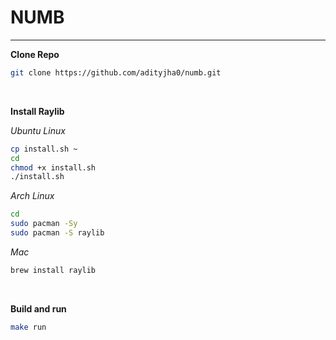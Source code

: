 # NUMB
<hr>

**Clone Repo**
```bash
git clone https://github.com/adityjha0/numb.git
```
<br>

**Install Raylib**

*Ubuntu Linux*
```bash
cp install.sh ~
cd
chmod +x install.sh
./install.sh
```


*Arch Linux*
```bash
cd
sudo pacman -Sy
sudo pacman -S raylib
```

*Mac*
```bash
brew install raylib
```

<br>

**Build and run**
```bash
make run
```
